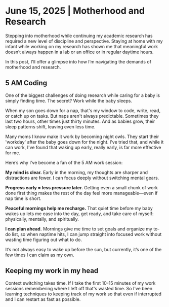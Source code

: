 
# June 15, 2025 | Motherhood and Research

Stepping into motherhood while continuing my academic research has required a new level of discipline and perspective. 
Staying at home with my infant while working on my research has shown me that meaningful work doesn’t always happen in a 
lab or an office or in regular daytime hours.

In this post, I'll offer a glimpse into how I’m navigating the demands of motherhood and research.

## 5 AM Coding

One of the biggest challenges of doing research while caring for a baby is simply finding time. The secret? Work while 
the baby sleeps.

When my son goes down for a nap, that's my window to code, write, read, or catch up on tasks. But naps aren't always 
predictable. Sometimes they last two hours, other times just thirty minutes. And as babies grow, their sleep patterns 
shift, leaving even less time.

Many moms I know make it work by becoming night owls. They start their 'workday' after the baby goes down for the night. 
I've tried that, and while it can work, I've found that waking up early, really early, is far more effective for me.

Here’s why I've become a fan of the 5 AM work session:

**My mind is clear.** Early in the morning, my thoughts are sharper and distractions are fewer. I can focus deeply without 
switching mental gears.

**Progress early = less pressure later.** Getting even a small chunk of work done first thing makes the rest of the day 
feel more manageable—even if nap time is short.

**Peaceful mornings help me recharge.** That quiet time before my baby wakes up lets me ease into the day, get ready, and 
take care of myself: physically, mentally, and spiritually.

**I can plan ahead.** Mornings give me time to set goals and organize my to-do list, so when naptime hits, I can jump 
straight into focused work without wasting time figuring out what to do.

It’s not always easy to wake up before the sun, but currently, it’s one of the few times I can claim as my own.

## Keeping my work in my head

Context switching takes time. If I take the first 10-15 minutes of my work sessions remembering where I left off that's wasted time.
So I've been learning techniques to keeping track of my work so that even if interrupted and I can restart as fast as possible.